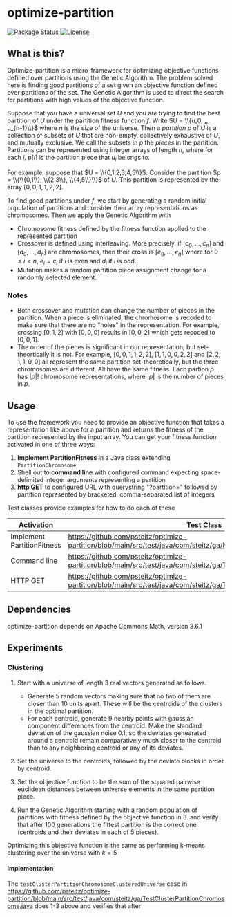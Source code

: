 # optimize-partition
[![Package Status](https://img.shields.io/badge/status-experimental-yellow)](https://github.com/psteitz/optimize-partition)
[![License](https://img.shields.io/badge/license-apache2-green)](https://github.com/psteitz/greppy/blob/main/LICENSE)

## What is this?
Optimize-partition is a micro-framework for optimizing objective functions defined over partitions using the Genetic Algorithm.
The problem solved here is finding good partitions of a set given an objective function defined over partitions of the set.
The Genetic Algorithm is used to direct the search for partitions with high values of the objective function.

Suppose that you have a universal set $U$ and you are trying to find the best partition of $U$ under the partition fitness function $f$. Write $U = \\{u_0, ,,, u_{n-1}\\}$ where $n$ is the size of the universe.  Then a *partition* $p$ of $U$ is a collection of subsets of $U$ that are non-empty, collectively exhaustive of $U$, and mutually exclusive. We call the subsets in $p$ the *pieces* in the partition.  Partitions can be represented using integer arrays of length $n$, where for each $i$, $p[i]$ is the partition piece that $u_i$ belongs to.  

For example, suppose that $U = \\{0,1,2,3,4,5\\}$.  Consider the partition $p = \\{\\{0,1\\}, \\{2,3\\}, \\{4,5\\}\\}$ of $U$.
This partition is represented by the array $[0,0,1,1,2,2]$.

To find good partitions under $f$, we start by generating a random initial population of partitions and consider their array representations as chromosomes.
Then we apply the Genetic Algorithm with
 * Chromosome fitness defined by the fitness function applied to the represented partition
 * Crossover is defined using interleaving.  More precisely, if $[c_0, ..., c_n]$ and $[d_0, ..., d_n]$ are chromosomes,
   then their cross is $[e_0, ..., e_n]$ where for $0 \le i < n$, $e_i = c_i$ if $i$ is even and $d_i$ if $i$ is odd.
 * Mutation makes a random partition piece assignment change for a randomly selected element.

### Notes
* Both crossover and mutation can change the number of pieces in the partition.  When a piece is eliminated, the chromosome is recoded to 
  make sure that there are no "holes" in the representation.  For example, crossing $[0,1,2]$ with $[0,0,0]$ results in $[0,0,2]$ which gets
  recoded to $[0,0,1]$.
* The order of the pieces is significant in our representation, but set-theortically it is not.  For 
  example,  $[0,0,1,1,2,2]$,  $[1,1,0,0,2,2]$ and $[2,2,1,1,0,0]$ all represent the same partition set-theoretically, but the three
  chromosomes are different.  All have the same fitness. Each partion $p$ has $|p|!$ chromosome representations, where $|p|$ is the number
  of pieces in $p$.

## Usage

To use the framework you need to provide an objective function that takes a representation like above for a partition and returns the fitness of the partition represented by the input array. You can get your fitness function activated in one of three ways:
 1. **Implement PartitionFitness** in a Java class extending ```PartitionChromosome```
 1. Shell out to **command line** with configured command expecting space-delimited integer arguments representing a partition
 2. **http GET** to configured URL with querystring "?partition=" followed by partition represented by bracketed, comma-separated list of integers

Test classes provide examples for how to do each of these

| Activation | Test Class |
| -------- | ------- |
| Implement PartitionFitness | https://github.com/psteitz/optimize-partition/blob/main/src/test/java/com/steitz/ga/MaxValuePartitionChromosome.java |
| Command line | https://github.com/psteitz/optimize-partition/blob/main/src/test/java/com/steitz/ga/TestCmdPartitionChromosome.java |
| HTTP GET  | https://github.com/psteitz/optimize-partition/blob/main/src/test/java/com/steitz/ga/TestHttpPartitionChromosome.java |


## Dependencies
optimize-partition depends on Apache Commons Math, version 3.6.1

## Experiments
### Clustering
 1. Start with a universe of length 3 real vectors generated as follows.
    * Generate 5 random vectors making sure that no two of them are closer than 10 units apart.
      These will be the centroids of the clusters in the optimal partition.
    * For each centroid, generate 9 nearby points with gaussian component differences from the centroid.
      Make the standard deviation of the gaussian noise 0.1, so the deviates genearated around a centroid remain
      comparatively much closer to the centroid than to any neighboring centroid or any of its deviates.
      
2. Set the universe to the centroids, followed by the deviate blocks in order by centroid.

3. Set the objective function to be the sum of the squared pairwise euclidean distances between universe elements in the same partition piece.

4. Run the Genetic Algorithm starting with a random population of partitions with fitness defined by the objective function in 3. and verify that after 100 generations the fittest partition is the correct one (centroids and their deviates in each of 5 pieces).

Optimizing this objective function is the same as performing k-means clustering over the universe with $k=5$

#### Implementation
The ```testClusterPartitionChromosomeClusteredUniverse``` case in
https://github.com/psteitz/optimize-partition/blob/main/src/test/java/com/steitz/ga/TestClusterPartitionChromosome.java 
does 1-3 above and verifies that after

    



 
